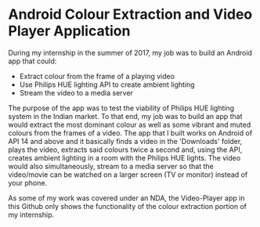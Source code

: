 # Android Colour Extraction and Video Player Application

During my internship in the summer of 2017, my job was to build an Android app that could:
  - Extract colour from the frame of a playing video
  - Use Philips HUE lighting API to create ambient lighting
  - Stream the video to a media server
  
The purpose of the app was to test the viability of Philips HUE lighting system in the Indian market. To that end, my job was to build an app that would extract the most dominant colour as well as some vibrant and muted colours from the frames of a video. The app that I built works on Android of API 14 and above and it basically finds a video in the 'Downloads' folder, plays the video, extracts said colours twice a second and, using the API, creates ambient lighting in a room with the Philips HUE lights. The video would also simultaneously, stream to a media server so that the video/movie can be watched on a larger screen (TV or monitor) instead of your phone.

As some of my work was covered under an NDA, the Video-Player app in this Github only shows the functionality of the colour extraction portion of my internship.
